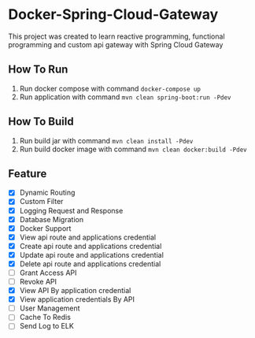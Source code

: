 # Docker-Spring-Cloud-Gateway

This project was created to learn reactive programming, functional programming and custom api gateway with Spring Cloud Gateway

## How To Run

1. Run docker compose with command `docker-compose up`
2. Run application with command `mvn clean spring-boot:run -Pdev`

## How To Build

1. Run build jar with command `mvn clean install -Pdev`
2. Run build docker image with command `mvn clean docker:build -Pdev`

## Feature

- [x] Dynamic Routing
- [x] Custom Filter
- [x] Logging Request and Response
- [x] Database Migration
- [x] Docker Support
- [x] View api route and applications credential
- [x] Create api route and applications credential
- [x] Update api route and applications credential
- [x] Delete api route and applications credential
- [ ] Grant Access API
- [ ] Revoke API
- [x] View API By application credential
- [x] View application credentials By API
- [ ] User Management
- [ ] Cache To Redis
- [ ] Send Log to ELK